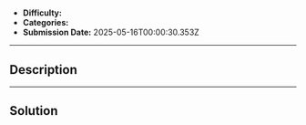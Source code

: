 # 

- **Difficulty:** 
- **Categories:** 
- **Submission Date:** 2025-05-16T00:00:30.353Z

---

## Description


---

## Solution

```

```

